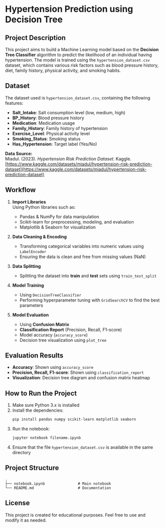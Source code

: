 # Hypertension Prediction using Decision Tree

## Project Description
This project aims to build a Machine Learning model based on the **Decision Tree Classifier** algorithm to predict the likelihood of an individual having hypertension. The model is trained using the `hypertension_dataset.csv` dataset, which contains various risk factors such as blood pressure history, diet, family history, physical activity, and smoking habits.

## Dataset
The dataset used is `hypertension_dataset.csv`, containing the following features:
- **Salt_Intake**: Salt consumption level (low, medium, high)
- **BP_History**: Blood pressure history
- **Medication**: Medication usage
- **Family_History**: Family history of hypertension
- **Exercise_Level**: Physical activity level
- **Smoking_Status**: Smoking status
- **Has_Hypertension**: Target label (Yes/No)

**Data Source:**  
Miadul. (2023). *Hypertension Risk Prediction Dataset*. Kaggle.  
[https://www.kaggle.com/datasets/miadul/hypertension-risk-prediction-dataset](https://www.kaggle.com/datasets/miadul/hypertension-risk-prediction-dataset)

## Workflow
1. **Import Libraries**  
   Using Python libraries such as:
   - Pandas & NumPy for data manipulation
   - Scikit-learn for preprocessing, modeling, and evaluation
   - Matplotlib & Seaborn for visualization

2. **Data Cleaning & Encoding**  
   - Transforming categorical variables into numeric values using `LabelEncoder`
   - Ensuring the data is clean and free from missing values (NaN)

3. **Data Splitting**  
   - Splitting the dataset into **train** and **test** sets using `train_test_split`

4. **Model Training**  
   - Using `DecisionTreeClassifier`
   - Performing hyperparameter tuning with `GridSearchCV` to find the best parameters

5. **Model Evaluation**  
   - Using **Confusion Matrix**
   - **Classification Report** (Precision, Recall, F1-score)
   - Model accuracy (`accuracy_score`)
   - Decision tree visualization using `plot_tree`

## Evaluation Results
- **Accuracy**: Shown using `accuracy_score`
- **Precision, Recall, F1-score**: Shown using `classification_report`
- **Visualization**: Decision tree diagram and confusion matrix heatmap

## How to Run the Project
1. Make sure Python 3.x is installed
2. Install the dependencies:
   ```bash
   pip install pandas numpy scikit-learn matplotlib seaborn
   ```
3. Run the notebook:
   ```bash
   jupyter notebook filename.ipynb
   ```
4. Ensure that the file `hypertension_dataset.csv` is available in the same directory

## Project Structure
```
.
├── notebook.ipynb               # Main notebook
└── README.md                    # Documentation
```

## License
This project is created for educational purposes. Feel free to use and modify it as needed.
